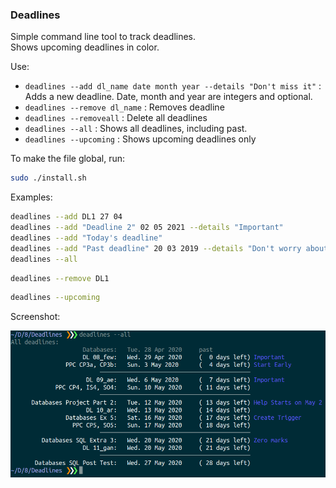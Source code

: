 ### Deadlines
Simple command line tool to track deadlines.  
Shows upcoming deadlines in color.

Use:
* `deadlines --add dl_name date month year --details "Don't miss it"` : Adds a new deadline. Date, month and year are integers and optional.
* `deadlines --remove dl_name` : Removes deadline
* `deadlines --removeall` : Delete all deadlines
* `deadlines --all` : Shows all deadlines, including past.
* `deadlines --upcoming` : Shows upcoming deadlines only

To make the file global, run:
```bash
sudo ./install.sh
```

Examples:
```bash
deadlines --add DL1 27 04
deadlines --add "Deadline 2" 02 05 2021 --details "Important"
deadlines --add "Today's deadline"
deadlines --add "Past deadline" 20 03 2019 --details "Don't worry about it"
deadlines --all
```
```bash
deadlines --remove DL1
```
```bash
deadlines --upcoming
```

Screenshot:
<p align="left">
    <img src="screenshot.png" alt="screenshot" width="700" align="center">
</p>
